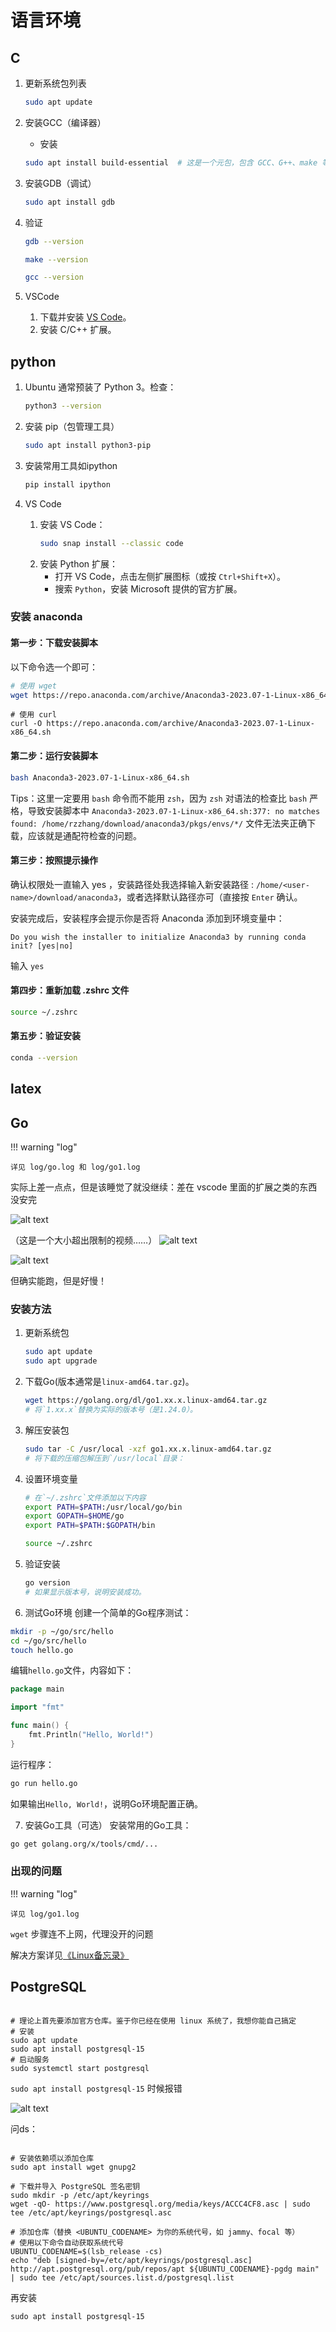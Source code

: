 # 语言环境
## C

1. 更新系统包列表

    ```bash
    sudo apt update
    ```

2. 安装GCC（编译器）

    - 安装
    ```bash
    sudo apt install build-essential  # 这是一个元包，包含 GCC、G++、make 等
    ```

3. 安装GDB（调试）

    ```bash
    sudo apt install gdb
    ```

4. 验证

    ```bash
    gdb --version

    make --version

    gcc --version
    ```

5. VSCode

    1. 下载并安装 [VS Code](https://code.visualstudio.com/)。
    2. 安装 C/C++ 扩展。

## python

1. Ubuntu 通常预装了 Python 3。检查：
    ```bash
    python3 --version
    ```

2. 安装 pip（包管理工具）
    ```bash
    sudo apt install python3-pip
    ```

3. 安装常用工具如ipython

    ```bash
    pip install ipython
    ```


5. VS Code
    1. 安装 VS Code：
        ```bash
        sudo snap install --classic code
        ```
    2. 安装 Python 扩展：
        - 打开 VS Code，点击左侧扩展图标（或按 `Ctrl+Shift+X`）。
        - 搜索 `Python`，安装 Microsoft 提供的官方扩展。


### 安装 anaconda

#### 第一步：下载安装脚本
以下命令选一个即可：

```bash
# 使用 wget
wget https://repo.anaconda.com/archive/Anaconda3-2023.07-1-Linux-x86_64.sh
```
```shell
# 使用 curl
curl -O https://repo.anaconda.com/archive/Anaconda3-2023.07-1-Linux-x86_64.sh
```

#### 第二步：运行安装脚本

```bash
bash Anaconda3-2023.07-1-Linux-x86_64.sh
```

Tips：这里一定要用 `bash` 命令而不能用 `zsh`，因为 `zsh` 对语法的检查比 `bash` 严格，导致安装脚本中 `Anaconda3-2023.07-1-Linux-x86_64.sh:377: no matches found: /home/rzzhang/download/anaconda3/pkgs/envs/*/` 文件无法夹正确下载，应该就是通配符检查的问题。

#### 第三步：按照提示操作

确认权限处一直输入 yes ，安装路径处我选择输入新安装路径 : `/home/<user-name>/download/anaconda3`，或者选择默认路径亦可（直接按 `Enter` 确认。

安装完成后，安装程序会提示你是否将 Anaconda 添加到环境变量中：
```
Do you wish the installer to initialize Anaconda3 by running conda init? [yes|no]
```
输入 `yes`


#### 第四步：重新加载 .zshrc 文件
```bash
source ~/.zshrc
```

#### 第五步：验证安装

```bash
conda --version
```

## latex


## Go

!!! warning "log"

    详见 log/go.log 和 log/go1.log

实际上差一点点，但是该睡觉了就没继续：差在 vscode 里面的扩展之类的东西没安完

![alt text](res/images/image-1.png)


<!-- <video controls src="20250219-1549-29.8014751.mp4" title="Title"></video> -->


（这是一个大小超出限制的视频……）
![alt text](res/images/image-2.png)

![alt text](res/images/image-5.png)

但确实能跑，但是好慢！

### 安装方法

1. 更新系统包

    ```bash
    sudo apt update
    sudo apt upgrade
    ```

2. 下载Go(版本通常是`linux-amd64.tar.gz`)。

    ```bash
    wget https://golang.org/dl/go1.xx.x.linux-amd64.tar.gz
    # 将`1.xx.x`替换为实际的版本号（是1.24.0）。
    ```

3. 解压安装包

    ```bash
    sudo tar -C /usr/local -xzf go1.xx.x.linux-amd64.tar.gz
    # 将下载的压缩包解压到`/usr/local`目录：
    ```

4. 设置环境变量

    ```bash
    # 在`~/.zshrc`文件添加以下内容
    export PATH=$PATH:/usr/local/go/bin
    export GOPATH=$HOME/go
    export PATH=$PATH:$GOPATH/bin
    ```

    ```bash
    source ~/.zshrc
    ```

5. 验证安装

    ```bash
    go version
    # 如果显示版本号，说明安装成功。

    ```

6. 测试Go环境
创建一个简单的Go程序测试：

```bash
mkdir -p ~/go/src/hello
cd ~/go/src/hello
touch hello.go
```

编辑`hello.go`文件，内容如下：

```go
package main

import "fmt"

func main() {
    fmt.Println("Hello, World!")
}
```

运行程序：

```bash
go run hello.go
```

如果输出`Hello, World!`，说明Go环境配置正确。

7. 安装Go工具（可选）
安装常用的Go工具：

```bash
go get golang.org/x/tools/cmd/...
```

### 出现的问题

!!! warning "log"

    详见 log/go1.log


`wget` 步骤连不上网，代理没开的问题

解决方案详见[《Linux备忘录》](https://Elliottt001.github.io/CS/OS/linux/linux-note/)


## PostgreSQL

```shell

# 理论上首先要添加官方仓库。鉴于你已经在使用 linux 系统了，我想你能自己搞定
# 安装
sudo apt update
sudo apt install postgresql-15
# 启动服务
sudo systemctl start postgresql
```

`sudo apt install postgresql-15` 时候报错

![alt text](image.png)

问ds：

```shell

# 安装依赖项以添加仓库
sudo apt install wget gnupg2

# 下载并导入 PostgreSQL 签名密钥
sudo mkdir -p /etc/apt/keyrings
wget -qO- https://www.postgresql.org/media/keys/ACCC4CF8.asc | sudo tee /etc/apt/keyrings/postgresql.asc

# 添加仓库（替换 <UBUNTU_CODENAME> 为你的系统代号，如 jammy、focal 等）
# 使用以下命令自动获取系统代号
UBUNTU_CODENAME=$(lsb_release -cs)
echo "deb [signed-by=/etc/apt/keyrings/postgresql.asc] http://apt.postgresql.org/pub/repos/apt ${UBUNTU_CODENAME}-pgdg main" | sudo tee /etc/apt/sources.list.d/postgresql.list
```

再安装

```shell
sudo apt install postgresql-15
```